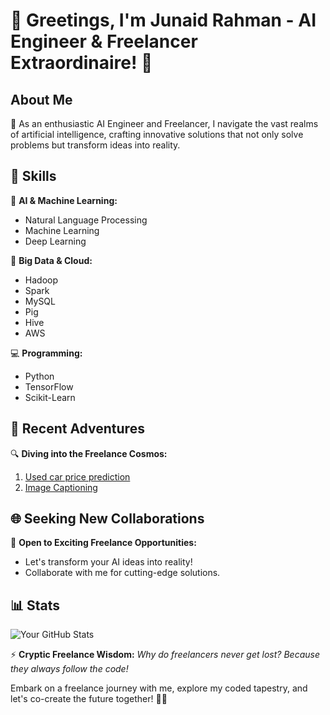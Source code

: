 # 🌟 Greetings, I'm Junaid Rahman - AI Engineer & Freelancer Extraordinaire! 🚀

## About Me

🧠 As an enthusiastic AI Engineer and Freelancer, I navigate the vast realms of artificial intelligence, crafting innovative solutions that not only solve problems but transform ideas into reality.

## 🚀 Skills

🤖 **AI & Machine Learning:**                                                                           
- Natural Language Processing
- Machine Learning
- Deep Learning

💾 **Big Data & Cloud:**
- Hadoop
- Spark
- MySQL
- Pig
- Hive
- AWS

💻 **Programming:**
- Python
- TensorFlow
- Scikit-Learn

## 🌈 Recent Adventures

🔍 **Diving into the Freelance Cosmos:**
1. [Used car price prediction]([https://github.com/junaidrhmn/Used-car-price-prediction])
2. [Image Captioning]([https://github.com/junaidrhmn/Image-Captioning])

## 🌐 Seeking New Collaborations

🌟 **Open to Exciting Freelance Opportunities:**
- Let's transform your AI ideas into reality!
- Collaborate with me for cutting-edge solutions.

## 📊 Stats

![Your GitHub Stats](https://github-readme-stats.vercel.app/api?username=yourusername&show_icons=true&theme=radical)

⚡ **Cryptic Freelance Wisdom:**
*Why do freelancers never get lost? Because they always follow the code!*

Embark on a freelance journey with me, explore my coded tapestry, and let's co-create the future together! 🌌✨
